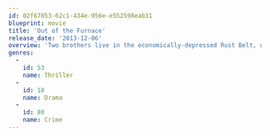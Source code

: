 ```yaml
---
id: 02f67053-62c1-434e-956e-e552598eab31
blueprint: movie
title: 'Out of the Furnace'
release_date: '2013-12-06'
overview: 'Two brothers live in the economically-depressed Rust Belt, when a cruel twist of fate lands one in prison. His brother is then lured into one of the most violent crime rings in the Northeast.'
genres:
  -
    id: 53
    name: Thriller
  -
    id: 18
    name: Drama
  -
    id: 80
    name: Crime
---
```

